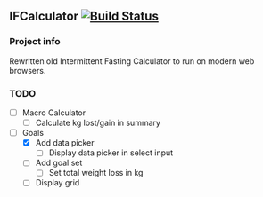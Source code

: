 ## IFCalculator [![Build Status](https://travis-ci.org/MarekDzw/IFCalculator.svg?branch=master)](https://travis-ci.org/MarekDzw/IFCalculator)

### Project info

Rewritten old Intermittent Fasting Calculator to run on modern web browsers.

### TODO


- [ ] Macro Calculator
  - [ ] Calculate kg lost/gain in summary
- [ ] Goals
  - [X] Add data picker
    - [ ] Display data picker in select input
  - [ ] Add goal set
    - [ ] Set total weight loss in kg
  - [ ] Display grid
